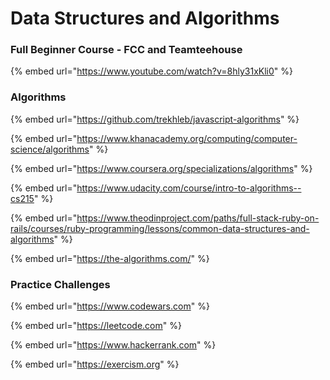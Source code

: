 # Data Structures and Algorithms

### Full Beginner Course - FCC and Teamteehouse

{% embed url="https://www.youtube.com/watch?v=8hly31xKli0" %}

### Algorithms

{% embed url="https://github.com/trekhleb/javascript-algorithms" %}

{% embed url="https://www.khanacademy.org/computing/computer-science/algorithms" %}

{% embed url="https://www.coursera.org/specializations/algorithms" %}

{% embed url="https://www.udacity.com/course/intro-to-algorithms--cs215" %}

{% embed url="https://www.theodinproject.com/paths/full-stack-ruby-on-rails/courses/ruby-programming/lessons/common-data-structures-and-algorithms" %}

{% embed url="https://the-algorithms.com/" %}

### Practice Challenges

{% embed url="https://www.codewars.com" %}

{% embed url="https://leetcode.com" %}

{% embed url="https://www.hackerrank.com" %}

{% embed url="https://exercism.org" %}
